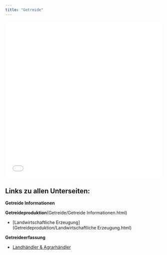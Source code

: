 ```yaml
---
title: "Getreide"
---
```


<iframe src="Getreide-Schaubild.pdf" style="width: 100%; height: 500px; border: none;"></iframe>

## Links zu allen Unterseiten:

**Getreide Informationen**

**Getreideproduktion**(Getreide/Getreide Informationen.html)

- [Landwirtschaftliche Erzeugung](Getreideproduktion/Landwirtschaftliche Erzeugung.html)

**Getreideerfassung**

- [Landhändler & Agrarhändler](Getreideerfassung/Landhaendler.html)
